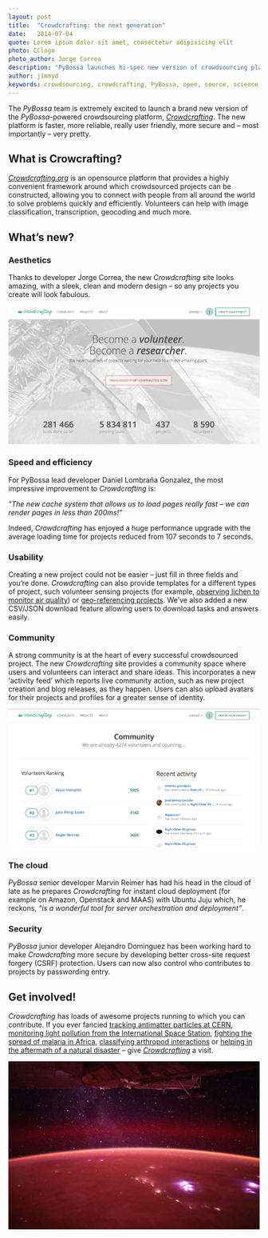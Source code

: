 ```yaml
---
layout: post
title:  "Crowdcrafting: the next generation"
date:   2014-07-04 
quote: Lorem ipsum dolor sit amet, consectetur adipisicing elit
photo: CClogo
photo_author: Jorge Correa
description: "PyBossa launches hi-spec new version of crowdsourcing platform Crowdcrafting.org"
author: jimmyd
keywords: crowdsourcing, crowdcrafting, PyBossa, open, source, science, citizen, opensource 
---
```


The *PyBossa* team is extremely excited to launch a brand new version of the *PyBossa*-powered crowdsourcing platform, [*Crowdcrafting*](/crowdcrafting). The new platform is faster, more reliable, really user friendly, more secure and – most importantly – very pretty.

## What is Crowcrafting?

[*Crowdcrafting.org*](/crowdcrafting) is an opensource platform that provides a highly convenient framework around which crowdsourced projects can be constructed, allowing you to connect with people from all around the world to solve problems quickly and efficiently. Volunteers can help with image classification, transcription, geocoding and much more.

## What’s new?

### Aesthetics

Thanks to developer Jorge Correa, the new *Crowdcrafting* site looks amazing, with a sleek, clean and modern design – so any projects you create will look fabulous.

![alttext](/assets/img/blog/ScreenShot1.png "Our new look.")

### Speed and efficiency

For PyBossa lead developer Daniel Lombraña Gonzalez, the most impressive improvement to *Crowdcrafting* is:

*"The new cache system that allows us to load pages really fast – we can render pages in less than 200ms!”*

Indeed, *Crowdcrafting* has enjoyed a huge performance upgrade with the average loading time for projects reduced from 107 seconds to 7 seconds. 

### Usability

Creating a new project could not be easier – just fill in three fields and you’re done.  *Crowdcrafting* can also provide templates for a different types of project, such volunteer sensing projects (for example, [observing lichen to monitor air quality](/crowdcrafting)) or [geo-referencing projects](/crowdcrafting). We’ve also added a new CSV/JSON download feature allowing users to download tasks and answers easily.

### Community

A strong community is at the heart of every successful crowdsourced project. The new *Crowdcrafting* site provides a community space where users and volunteers can interact and share ideas. This incorporates a new ‘activity feed’ which reports live community action, such as new project creation and blog releases, as they happen. Users can also upload avatars for their projects and profiles for a greater sense of identity.

![alttext](/assets/img/blog/ScreenShot2.png "Crowdcrafting community page.")

### The cloud

*PyBossa* senior developer Marvin Reimer has had his head in the cloud of late as he prepares *Crowdcrafting* for instant cloud deployment (for example on Amazon, Openstack and MAAS) with Ubuntu Juju which, he reckons, *“is a wonderful tool for server orchestration and deployment”*.

### Security

*PyBossa* junior developer Alejandro Domínguez has been working hard to make *Crowdcrafting* more secure by developing better cross-site request forgery (CSRF) protection. Users can now also control who contributes to projects by passwording entry.

## Get involved!

*Crowdcrafting* has loads of awesome projects running to which you can contribute. If you ever fancied [tracking antimatter particles at CERN](/crowdcrafting), [monitoring light pollution from the International Space Station](/crowdcrafting), [fighting the spread of malaria in Africa](/crowdcrafting), [classifying arthropod interactions](/crowdcrafting) or [helping in the aftermath of a natural disaster](/crowdcrafting) – give [*Crowdcrafting*](/crowdcrafting) a visit.

![alttext](/assets/img/blog/DarkSkies.jpg "A view of Earth from the International Space Station.")
